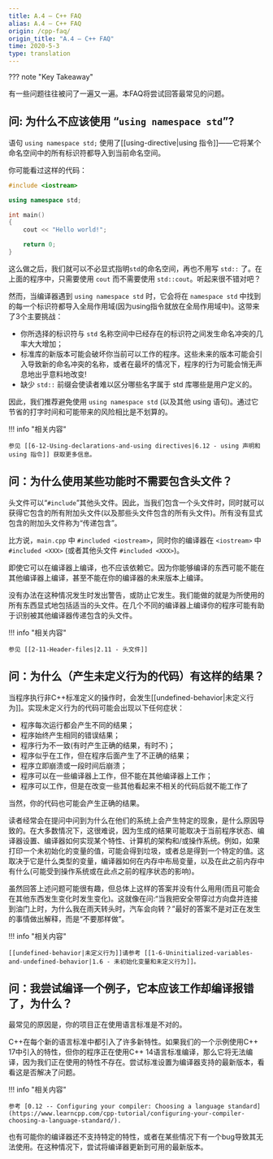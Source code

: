 ```yaml
---
title: A.4 — C++ FAQ
alias: A.4 — C++ FAQ
origin: /cpp-faq/
origin_title: "A.4 — C++ FAQ"
time: 2020-5-3
type: translation
---
```


??? note "Key Takeaway"
	


有一些问题往往被问了一遍又一遍。本FAQ将尝试回答最常见的问题。

## 问: 为什么不应该使用 “`using namespace std`”? 

语句 `using namespace std;` 使用了[[using-directive|using 指令]]——它将某个命名空间中的所有标识符都导入到当前命名空间。

你可能看过这样的代码：

```cpp
#include <iostream>

using namespace std;

int main()
{
    cout << "Hello world!";

    return 0;
}
```

这么做之后，我们就可以不必显式指明`std`的命名空间，再也不用写 `std::` 了。在上面的程序中，只需要使用 `cout` 而不需要使用 `std::cout`。听起来很不错对吧？

然而，当编译器遇到 `using namespace std` 时，它会将在 `namespace std` 中找到的每一个标识符都导入全局作用域(因为using指令就放在全局作用域中)。这带来了3个主要挑战：

- 你所选择的标识符与 `std` 名称空间中已经存在的标识符之间发生命名冲突的几率大大增加；
- 标准库的新版本可能会破坏你当前可以工作的程序。这些未来的版本可能会引入导致新的命名冲突的名称，或者在最坏的情况下，程序的行为可能会悄无声息地出乎意料地改变!
- 缺少 `std::` 前缀会使读者难以区分哪些名字属于 std 库哪些是用户定义的。

因此，我们推荐避免使用 `using namespace std` (以及其他 using 语句)。通过它节省的打字时间和可能带来的风险相比是不划算的。

!!! info "相关内容"

	参见 [[6-12-Using-declarations-and-using directives|6.12 - using 声明和 using 指令]] 获取更多信息。

## 问：为什么使用某些功能时不需要包含头文件？

头文件可以“`#include`”其他头文件。因此，当我们包含一个头文件时，同时就可以获得它包含的所有附加头文件(以及那些头文件包含的所有头文件)。所有没有显式包含的附加头文件称为“传递包含”。

比方说，`main.cpp` 中 `#included <iostream>`，同时你的编译器在 `<iostream>` 中 `#included <XXX>` (或者其他头文件 `#included <XXX>`)。

即使它可以在编译器上编译，也不应该依赖它。因为你能够编译的东西可能不能在其他编译器上编译，甚至不能在你的编译器的未来版本上编译。

没有办法在这种情况发生时发出警告，或防止它发生。我们能做的就是为所使用的所有东西显式地包括适当的头文件。在几个不同的编译器上编译你的程序可能有助于识别被其他编译器传递包含的头文件。


!!! info "相关内容"

	参见 [[2-11-Header-files|2.11 - 头文件]]

## 问：为什么（产生未定义行为的代码）有这样的结果？

当程序执行非C++标准定义的操作时，会发生[[undefined-behavior|未定义行为]]。实现未定义行为的代码可能会出现以下任何症状：

- 程序每次运行都会产生不同的结果；
- 程序始终产生相同的错误结果；
- 程序行为不一致(有时产生正确的结果，有时不)；
- 程序似乎在工作，但在程序后面产生了不正确的结果；
- 程序立即崩溃或一段时间后崩溃；
- 程序可以在一些编译器上工作，但不能在其他编译器上工作；
- 程序可以工作，但是在改变一些其他看起来不相关的代码后就不能工作了

当然，你的代码也可能会产生正确的结果。

读者经常会在提问中问到为什么在他们的系统上会产生特定的现象，是什么原因导致的。在大多数情况下，这很难说，因为生成的结果可能取决于当前程序状态、编译器设置、编译器如何实现某个特性、计算机的架构和/或操作系统。例如，如果打印一个未初始化的变量的值，可能会得到垃圾，或者总是得到一个特定的值。这取决于它是什么类型的变量，编译器如何在内存中布局变量，以及在此之前内存中有什么(可能受到操作系统或在此点之前的程序状态的影响)。

虽然回答上述问题可能很有趣，但总体上这样的答案并没有什么用用(而且可能会在其他东西发生变化时发生变化)。这就像在问:“当我把安全带穿过方向盘并连接到油门上时，为什么我在雨天转头时，汽车会向转？”最好的答案不是对正在发生的事情做出解释，而是“不要那样做”。


!!! info "相关内容"

	[[undefined-behavior|未定义行为]]请参考 [[1-6-Uninitialized-variables-and-undefined-behavior|1.6 - 未初始化变量和未定义行为]]。

## 问：我尝试编译一个例子，它本应该工作却编译报错了，为什么？

最常见的原因是，你的项目正在使用语言标准是不对的。

C++在每个新的语言标准中都引入了许多新特性。如果我们的一个示例使用C++ 17中引入的特性，但你的程序正在使用C++ 14语言标准编译，那么它将无法编译，因为我们正在使用的特性不存在。尝试标准设置为编译器支持的最新版本，看看这是否解决了问题。

!!! info "相关内容"

	参考 [0.12 -- Configuring your compiler: Choosing a language standard](https://www.learncpp.com/cpp-tutorial/configuring-your-compiler-choosing-a-language-standard/).

也有可能你的编译器还不支持特定的特性，或者在某些情况下有一个bug导致其无法使用。在这种情况下，尝试将编译器更新到可用的最新版本。